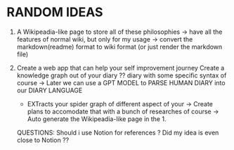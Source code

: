 # RANDOM IDEAS 
1. A Wikipeadia-like page to store all of these philosophies 
    -> have all the features of normal wiki, but only for my usage 
    -> convert the markdown(readme) format to wiki format (or just render the markdown file) 

2. Create a web app that can help your self improvement journey 
    Create a knowledge graph out of your diary ?? 
        diary with some specific syntax of course 
        -> Later we can use a GPT MODEL to PARSE HUMAN DIARY into our DIARY LANGUAGE  
    + EXTracts your spider graph of different aspect of your
    -> Create plans to accomodate that 
    with a bunch of researches of course 
    -> Auto generate the Wikipeadia-like page in the 1.

    QUESTIONS: 
        Should i use Notion for references ? 
        Did my idea is even close to Notion ?? 